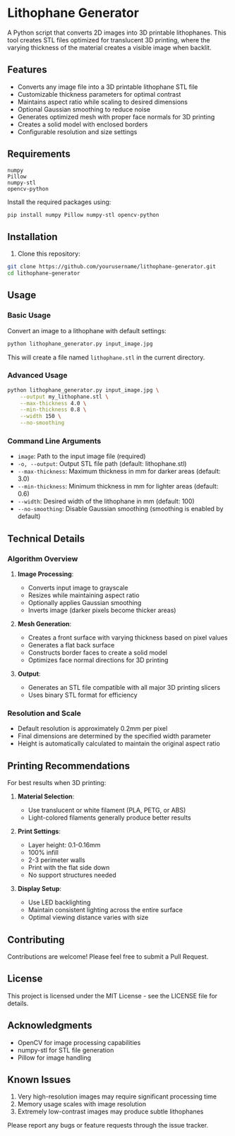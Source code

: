 # Lithophane Generator

A Python script that converts 2D images into 3D printable lithophanes. This tool creates STL files optimized for translucent 3D printing, where the varying thickness of the material creates a visible image when backlit.

## Features

- Converts any image file into a 3D printable lithophane STL file
- Customizable thickness parameters for optimal contrast
- Maintains aspect ratio while scaling to desired dimensions
- Optional Gaussian smoothing to reduce noise
- Generates optimized mesh with proper face normals for 3D printing
- Creates a solid model with enclosed borders
- Configurable resolution and size settings

## Requirements

```
numpy
Pillow
numpy-stl
opencv-python
```

Install the required packages using:

```bash
pip install numpy Pillow numpy-stl opencv-python
```

## Installation

1. Clone this repository:
```bash
git clone https://github.com/yourusername/lithophane-generator.git
cd lithophane-generator
```
## Usage

### Basic Usage

Convert an image to a lithophane with default settings:

```bash
python lithophane_generator.py input_image.jpg
```

This will create a file named `lithophane.stl` in the current directory.

### Advanced Usage

```bash
python lithophane_generator.py input_image.jpg \
    --output my_lithophane.stl \
    --max-thickness 4.0 \
    --min-thickness 0.8 \
    --width 150 \
    --no-smoothing
```

### Command Line Arguments

- `image`: Path to the input image file (required)
- `-o, --output`: Output STL file path (default: lithophane.stl)
- `--max-thickness`: Maximum thickness in mm for darker areas (default: 3.0)
- `--min-thickness`: Minimum thickness in mm for lighter areas (default: 0.6)
- `--width`: Desired width of the lithophane in mm (default: 100)
- `--no-smoothing`: Disable Gaussian smoothing (smoothing is enabled by default)

## Technical Details

### Algorithm Overview

1. **Image Processing**:
   - Converts input image to grayscale
   - Resizes while maintaining aspect ratio
   - Optionally applies Gaussian smoothing
   - Inverts image (darker pixels become thicker areas)

2. **Mesh Generation**:
   - Creates a front surface with varying thickness based on pixel values
   - Generates a flat back surface
   - Constructs border faces to create a solid model
   - Optimizes face normal directions for 3D printing

3. **Output**:
   - Generates an STL file compatible with all major 3D printing slicers
   - Uses binary STL format for efficiency

### Resolution and Scale

- Default resolution is approximately 0.2mm per pixel
- Final dimensions are determined by the specified width parameter
- Height is automatically calculated to maintain the original aspect ratio

## Printing Recommendations

For best results when 3D printing:

1. **Material Selection**:
   - Use translucent or white filament (PLA, PETG, or ABS)
   - Light-colored filaments generally produce better results

2. **Print Settings**:
   - Layer height: 0.1-0.16mm
   - 100% infill
   - 2-3 perimeter walls
   - Print with the flat side down
   - No support structures needed

3. **Display Setup**:
   - Use LED backlighting
   - Maintain consistent lighting across the entire surface
   - Optimal viewing distance varies with size

## Contributing

Contributions are welcome! Please feel free to submit a Pull Request.

## License

This project is licensed under the MIT License - see the LICENSE file for details.

## Acknowledgments

- OpenCV for image processing capabilities
- numpy-stl for STL file generation
- Pillow for image handling

## Known Issues

1. Very high-resolution images may require significant processing time
2. Memory usage scales with image resolution
3. Extremely low-contrast images may produce subtle lithophanes

Please report any bugs or feature requests through the issue tracker.
